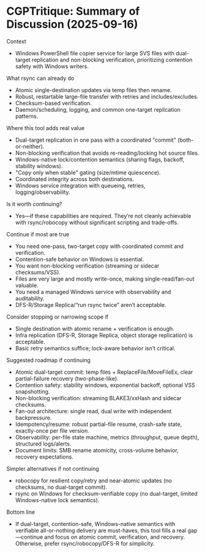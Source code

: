 # CGPTritique: Summary of Discussion (2025-09-16)

Context
- Windows PowerShell file copier service for large SVS files with dual-target replication and non-blocking verification, prioritizing contention safety with Windows writers.

What rsync can already do
- Atomic single-destination updates via temp files then rename.
- Robust, restartable large-file transfer with retries and includes/excludes.
- Checksum-based verification.
- Daemon/scheduling, logging, and common one-target replication patterns.

Where this tool adds real value
- Dual-target replication in one pass with a coordinated "commit" (both-or-neither).
- Non-blocking verification that avoids re-reading/locking hot source files.
- Windows-native lock/contention semantics (sharing flags, backoff, stability windows).
- "Copy only when stable" gating (size/mtime quiescence).
- Coordinated integrity across both destinations.
- Windows service integration with queueing, retries, logging/observability.

Is it worth continuing?
- Yes—if these capabilities are required. They’re not cleanly achievable with rsync/robocopy without significant scripting and trade-offs.

Continue if most are true
- You need one-pass, two-target copy with coordinated commit and verification.
- Contention-safe behavior on Windows is essential.
- You want non-blocking verification (streaming or sidecar checksums/VSS).
- Files are very large and mostly write-once, making single-read/fan-out valuable.
- You need a managed Windows service with observability and auditability.
- DFS-R/Storage Replica/“run rsync twice” aren’t acceptable.

Consider stopping or narrowing scope if
- Single destination with atomic rename + verification is enough.
- Infra replication (DFS-R, Storage Replica, object storage replication) is acceptable.
- Basic retry semantics suffice; lock-aware behavior isn’t critical.

Suggested roadmap if continuing
- Atomic dual-target commit: temp files + ReplaceFile/MoveFileEx, clear partial-failure recovery (two-phase-like).
- Contention safety: stability windows, exponential backoff, optional VSS snapshotting.
- Non-blocking verification: streaming BLAKE3/xxHash and sidecar checksums.
- Fan-out architecture: single read, dual write with independent backpressure.
- Idempotency/resume: robust partial-file resume, crash-safe state, exactly-once per file version.
- Observability: per-file state machine, metrics (throughput, queue depth), structured logs/alerts.
- Document limits: SMB rename atomicity, cross-volume behavior, recovery expectations.

Simpler alternatives if not continuing
- robocopy for resilient copy/retry and near-atomic updates (no checksums, no dual-target commit).
- rsync on Windows for checksum-verifiable copy (no dual-target, limited Windows-native lock semantics).

Bottom line
- If dual-target, contention-safe, Windows-native semantics with verifiable all-or-nothing delivery are must-haves, this tool fills a real gap—continue and focus on atomic commit, verification, and recovery. Otherwise, prefer rsync/robocopy/DFS-R for simplicity.